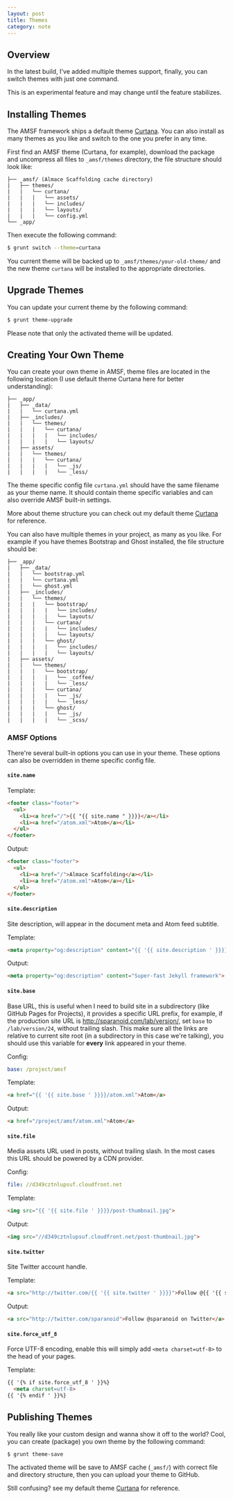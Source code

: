 ```yaml
---
layout: post
title: Themes
category: note
---
```


## Overview

In the latest build, I've added multiple themes support, finally, you can switch themes with just one command.

<p class="note">This is an experimental feature and may change until the feature stabilizes.</p>

## Installing Themes

The AMSF framework ships a default theme [Curtana](https://github.com/sparanoid/amsf-curtana). You can also install as many themes as you like and switch to the one you prefer in any time.

First find an AMSF theme (Curtana, for example), download the package and uncompress all files to `_amsf/themes` directory, the file structure should look like:

```
├── _amsf/ (Almace Scaffolding cache directory)
|   ├── themes/
|   |   └── curtana/
|   |   |   └── assets/
|   |   |   └── includes/
|   |   |   └── layouts/
|   |   |   └── config.yml
└── _app/
```

Then execute the following command:


```sh
$ grunt switch --theme=curtana
```

You current theme will be backed up to `_amsf/themes/your-old-theme/` and the new theme `curtana` will be installed to the appropriate directories.

## Upgrade Themes

You can update your current theme by the following command:

```sh
$ grunt theme-upgrade
```

Please note that only the activated theme will be updated.

## Creating Your Own Theme

You can create your own theme in AMSF, theme files are located in the following location (I use default theme Curtana here for better understanding):

```
├── _app/
|   ├── _data/
|   |   └── curtana.yml
|   ├── _includes/
|   |   └── themes/
|   |   |   └── curtana/
|   |   |   |   └── includes/
|   |   |   |   └── layouts/
|   ├── assets/
|   |   └── themes/
|   |   |   └── curtana/
|   |   |   |   └── _js/
|   |   |   |   └── _less/
```

The theme specific config file `curtana.yml` should have the same filename as your theme name. It should contain theme specific variables and can also override AMSF built-in settings.

More about theme structure you can check out my default theme [Curtana](https://github.com/sparanoid/amsf-curtana) for reference.

You can also have multiple themes in your project, as many as you like. For example if you have themes Bootstrap and Ghost installed, the file structure should be:

```
├── _app/
|   ├── _data/
|   |   └── bootstrap.yml
|   |   └── curtana.yml
|   |   └── ghost.yml
|   ├── _includes/
|   |   └── themes/
|   |   |   └── bootstrap/
|   |   |   |   └── includes/
|   |   |   |   └── layouts/
|   |   |   └── curtana/
|   |   |   |   └── includes/
|   |   |   |   └── layouts/
|   |   |   └── ghost/
|   |   |   |   └── includes/
|   |   |   |   └── layouts/
|   ├── assets/
|   |   └── themes/
|   |   |   └── bootstrap/
|   |   |   |   └── _coffee/
|   |   |   |   └── _less/
|   |   |   └── curtana/
|   |   |   |   └── _js/
|   |   |   |   └── _less/
|   |   |   └── ghost/
|   |   |   |   └── _js/
|   |   |   |   └── _scss/
```

### AMSF Options

There're several built-in options you can use in your theme. These options can also be overridden in theme specific config file.

#### `site.name`

Template:

```html
<footer class="footer">
  <ul>
    <li><a href="/">{{ "{{ site.name " }}}}</a></li>
    <li><a href="/atom.xml">Atom</a></li>
  </ul>
</footer>
```

Output:

```html
<footer class="footer">
  <ul>
    <li><a href="/">Almace Scaffolding</a></li>
    <li><a href="/atom.xml">Atom</a></li>
  </ul>
</footer>
```

#### `site.description`

Site description, will appear in the document meta and Atom feed subtitle.

Template:

```html
<meta property="og:description" content="{{ '{{ site.description ' }}}}">
```

Output:

```html
<meta property="og:description" content="Super-fast Jekyll framework">
```

#### `site.base`

Base URL, this is useful when I need to build site in a subdirectory (like GitHub Pages for Projects), it provides a specific URL prefix, for example, if the production site URL is http://sparanoid.com/lab/version/, set `base` to `/lab/version/24`, without trailing slash. This make sure all the links are relative to current site root (in a subdirectory in this case we're talking), you should use this variable for **every** link appeared in your theme.

Config:

```yaml
base: /project/amsf
```

Template:

```html
<a href="{{ '{{ site.base ' }}}}/atom.xml">Atom</a>
```

Output:

```html
<a href="/project/amsf/atom.xml">Atom</a>
```

#### `site.file`

Media assets URL used in posts, without trailing slash. In the most cases this URL should be powered by a CDN provider.

Config:

```yaml
file: //d349cztnlupsuf.cloudfront.net
```

Template:

```html
<img src="{{ '{{ site.file ' }}}}/post-thumbnail.jpg">
```

Output:

```html
<img src="//d349cztnlupsuf.cloudfront.net/post-thumbnail.jpg">
```

#### `site.twitter`

Site Twitter account handle.

Template:

```html
<a src="http://twitter.com/{{ '{{ site.twitter ' }}}}">Follow @{{ '{{ site.twitter ' }}}} on Twitter</a>
```

Output:

```html
<a src="http://twitter.com/sparanoid">Follow @sparanoid on Twitter</a>
```

#### `site.force_utf_8`

Force UTF-8 encoding, enable this will simply add `<meta charset=utf-8>` to the head of your pages.

Template:

```html
{{ '{% if site.force_utf_8 ' }}%}
  <meta charset=utf-8>
{{ '{% endif ' }}%}
```

## Publishing Themes

You really like your custom design and wanna show it off to the world? Cool, you can create (package) you own theme by the following command:

```sh
$ grunt theme-save
```

The activated theme will be save to AMSF cache (`_amsf/`) with correct file and directory structure, then you can upload your theme to GitHub.

Still confusing? see my default theme [Curtana](https://github.com/sparanoid/amsf-curtana) for reference.
